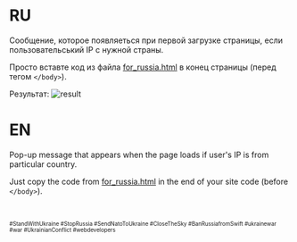 # RU
Сообщение, которое появляеться при первой загрузке страницы, если пользовательський IP с нужной страны.

Просто вставте код из файла <a href="https://github.com/roman-hart/popup/blob/main/for_russia.html">for_russia.html</a> в конец страницы (перед тегом `</body>`).

Результат:
![result](https://github.com/roman-hart/popup/blob/main/result.png?raw=true)

# EN
Pop-up message that appears when the page loads if user's IP is from particular country.

Just copy the code from <a href="https://github.com/roman-hart/popup/blob/main/for_russia.html">for_russia.html</a> in the end of your site code (before `</body>`).

<br>

<sup><sup>#StandWithUkraine #StopRussia #SendNatoToUkraine #CloseTheSky #BanRussiafromSwift #ukrainewar #war #UkrainianConflict #webdevelopers</sup></sup>
